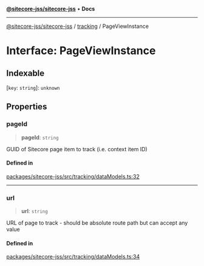 [**@sitecore-jss/sitecore-jss**](../../README.md) • **Docs**

***

[@sitecore-jss/sitecore-jss](../../README.md) / [tracking](../README.md) / PageViewInstance

# Interface: PageViewInstance

## Indexable

 \[`key`: `string`\]: `unknown`

## Properties

### pageId

> **pageId**: `string`

GUID of Sitecore page item to track (i.e. context item ID)

#### Defined in

[packages/sitecore-jss/src/tracking/dataModels.ts:32](https://github.com/Sitecore/jss/blob/963da1fb491567dbff60ccc0ae009ad3bd83ae9b/packages/sitecore-jss/src/tracking/dataModels.ts#L32)

***

### url

> **url**: `string`

URL of page to track - should be absolute route path but can accept any value

#### Defined in

[packages/sitecore-jss/src/tracking/dataModels.ts:34](https://github.com/Sitecore/jss/blob/963da1fb491567dbff60ccc0ae009ad3bd83ae9b/packages/sitecore-jss/src/tracking/dataModels.ts#L34)
